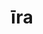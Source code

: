 ---
title: īra
meaning: wrath
ch: eleven
pos: noun
stem: īr
genend: ae
abbgender: f.
abbgender2: fem.
gender: feminine
declension: first
f1: yes
f: yes
---